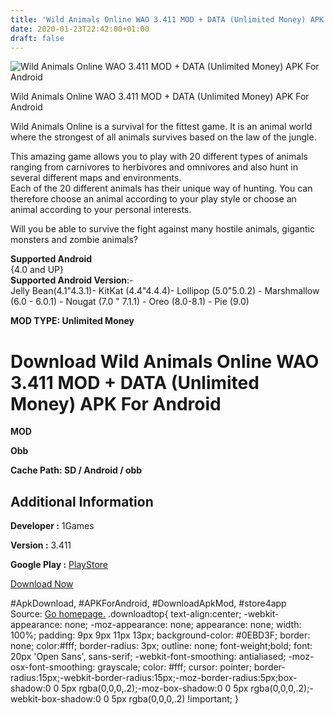 ```yaml
---
title: 'Wild Animals Online WAO 3.411 MOD + DATA (Unlimited Money) APK For Android'
date: 2020-01-23T22:42:00+01:00
draft: false
---
```


![Wild Animals Online WAO 3.411 MOD + DATA (Unlimited Money) APK For Android](https://f3i7p7f4.stackpathcdn.com/wp-content/themes/APK-Home-Latest-123/images/noapk.png "Wild Animals Online WAO 3.411 MOD + DATA (Unlimited Money) APK For Android")

  

Wild Animals Online WAO 3.411 MOD + DATA (Unlimited Money) APK For Android

Wild Animals Online is a survival for the fittest game. It is an animal world where the strongest of all animals survives based on the law of the jungle.

This amazing game allows you to play with 20 different types of animals ranging from carnivores to herbivores and omnivores and also hunt in several different maps and environments.  
Each of the 20 different animals has their unique way of hunting. You can therefore choose an animal according to your play style or choose an animal according to your personal interests.

Will you be able to survive the fight against many hostile animals, gigantic monsters and zombie animals?

**Supported Android**  
{4.0 and UP}  
**Supported Android Version**:-  
Jelly Bean(4.1"4.3.1)- KitKat (4.4"4.4.4)- Lollipop (5.0"5.0.2) - Marshmallow (6.0 - 6.0.1) - Nougat (7.0 " 7.1.1) - Oreo (8.0-8.1) - Pie (9.0)

**MOD TYPE: Unlimited Money**

Download Wild Animals Online WAO 3.411 MOD + DATA (Unlimited Money) APK For Android
===================================================================================

**MOD**

**Obb**

**Cache Path: SD / Android / obb**

Additional Information
----------------------

**Developer :** 1Games

**Version :** 3.411

**Google Play :** [PlayStore](https://play.google.com/store/apps/details?id=com.hanaGames.WildAnimalsOnline)

  

[Download Now](https://store4app.co/post/wild-animals-online-wao-3-411-mod-data-unlimited-money-apk-for-android_1579810145)

  
#ApkDownload, #APKForAndroid, #DownloadApkMod, #store4app  
Source: [Go homepage.](https://store4app.co/post/wild-animals-online-wao-3-411-mod-data-unlimited-money-apk-for-android_1579810145) .downloadtop{ text-align:center; -webkit-appearance: none; -moz-appearance: none; appearance: none; width: 100%; padding: 9px 9px 11px 13px; background-color: #0EBD3F; border: none; color:#fff; border-radius: 3px; outline: none; font-weight;bold; font: 20px 'Open Sans', sans-serif; -webkit-font-smoothing: antialiased; -moz-osx-font-smoothing: grayscale; color: #fff; cursor: pointer; border-radius:15px;-webkit-border-radius:15px;-moz-border-radius:5px;box-shadow:0 0 5px rgba(0,0,0,.2);-moz-box-shadow:0 0 5px rgba(0,0,0,.2);-webkit-box-shadow:0 0 5px rgba(0,0,0,.2) !important; }